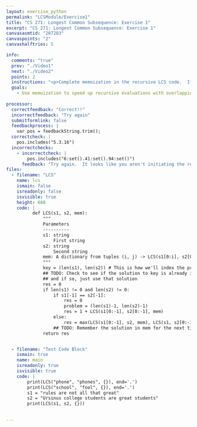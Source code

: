 ```yaml
---
layout: exercise_python
permalink: "LCSModule/Exercise1"
title: "CS 271: Longest Common Subsequence: Exercise 1"
excerpt: "CS 271: Longest Common Subsequence: Exercise 1"
canvasasmtid: "207283"
canvaspoints: "2"
canvashalftries: 5

info:
  comments: "true"
  prev: "./Video1"
  next: "./Video2"
  points: 2
  instructions: "<p>Complete memoization in the recursive LCS code.  If you're not doing memoization properly and have to repeat problems, the recursion will take a very long time for the third example in the test code block, and <b>your browser will lock up</b>.</p>"
  goals:
    - Use memoization to speed up recursive evaluations with overlapping subproblems
    
processor:  
  correctfeedback: "Correct!!" 
  incorrectfeedback: "Try again"
  submitformlink: false
  feedbackprocess: | 
    var pos = feedbackString.trim();
  correctcheck: |
    pos.includes("5.3.16")
  incorrectchecks:
    - incorrectcheck: |
        pos.includes("6:set().41:set().94:set()")
      feedback: "Try again.  It looks like you aren't initiating the recursive calls"
files:
  - filename: "LCS"
    name: lcs
    ismain: false
    isreadonly: false
    isvisible: true
    height: 680
    code: | 
          def LCS(s1, s2, mem):
              """
              Parameters
              ----------
              s1: string
                  First string
              s2: string
                  Second string
              mem: A dictionary from tuples (i, j) -> LCS(s1[0:i], s2[0:j])
              """
              key = (len(s1), len(s2)) # This is how we'll index the problem
              ## TODO: Check to see if the solution to key is already in mem
              ## and if so, just use that solution
              res = 0
              if len(s1) != 0 and len(s2) != 0:
                  if s1[-1] == s2[-1]:
                      res = 0
                      problem = (len(s1)-1, len(s2)-1)
                      res = 1 + LCS(s1[0:-1], s2[0:-1], mem)
                  else:
                      res = max(LCS(s1[0:-1], s2, mem), LCS(s1, s2[0:-1], mem))
                  ## TODO: Remember the solution in mem for the next time
              return res


  - filename: "Test Code Block"
    ismain: true
    name: main
    isreadonly: true
    isvisible: true
    code: |
        print(LCS("phone", "phones", {}), end='.')
        print(LCS("school", "fool", {}), end='.')
        s1 = "rules are not all that great"
        s2 = "Ursinus college students are great students"
        print(LCS(s1, s2, {}))
        
        
---
```

